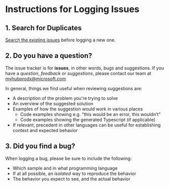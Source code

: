 # Instructions for Logging Issues

## 1. Search for Duplicates

[Search the existing issues](https://github.com/microsoft/ace-ux-components/issues) before logging a new one.

## 2. Do you have a question?

The issue tracker is for **issues**, in other words, bugs and suggestions.
If you have a _question_, _feedback_ or _suggestions_, please contact our team at
myhubprodx@microsoft.com

In general, things we find useful when reviewing suggestions are:

- A description of the problem you're trying to solve
- An overview of the suggested solution
- Examples of how the suggestion would work in various places
  - Code examples showing e.g. "this would be an error, this wouldn't"
  - Code examples showing the generated Typescript (if applicable)
- If relevant, precedent in other languages can be useful for establishing context and expected behavior

## 3. Did you find a bug?

When logging a bug, please be sure to include the following:

- Which sample and in what programming language
- If at all possible, an _isolated_ way to reproduce the behavior
- The behavior you expect to see, and the actual behavior
